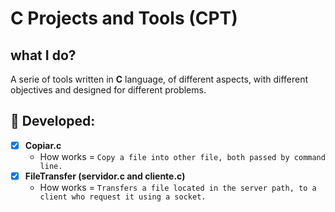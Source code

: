 # C Projects and Tools (CPT)
## what I do?
A serie of tools written in **C** language, of different aspects, with different objectives and designed for different problems.

  ##  :penguin: Developed:
  - [x] **Copiar.c**
    + How works = `Copy a file into other file, both passed by command line.`
  - [x] **FileTransfer (servidor.c and cliente.c)**
    + How works = `Transfers a file located in the server path, to a client who request it using a socket.`  
